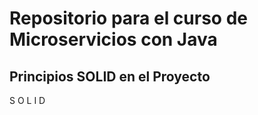 # Repositorio para el curso de Microservicios con Java

## Principios SOLID en el Proyecto
S
O
L
I
D
